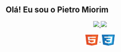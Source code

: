 ## Olá! Eu sou o Pietro Miorim

<div align="center">
  <a href="https://github.com/PietroMiorim">
  <img height="150em" src="https://github-readme-stats.vercel.app/api?username=PietroMiorim&show_icons=true&theme=algolia&include_all_commits=true&count_private=true"/>
  <img height="150em" src="https://github-readme-stats.vercel.app/api/top-langs/?username=PietroMiorim&layout=compact&langs_count=7&theme=algolia"/>
</div>
  <div style="display: inline_block" align="center"><br>
  <img align="center" alt="Pietro-HTML" height="30" width="40" src="https://raw.githubusercontent.com/devicons/devicon/master/icons/html5/html5-original.svg">
  <img align="center" alt="Pietro-CSS" height="30" width="40" src="https://raw.githubusercontent.com/devicons/devicon/master/icons/css3/css3-original.svg">
</div>
  
  ##
